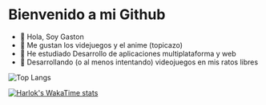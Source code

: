 # Bienvenido a mi Github

- 👋 Hola, Soy Gaston
- 👀 Me gustan los videjuegos y el anime (topicazo)
- 🌱 He estudiado Desarrollo de aplicaciones multiplataforma y web
- 🤖 Desarrollando (o al menos intentando) videojuegos en mis ratos libres

![Top Langs](https://github-readme-stats.vercel.app/api/top-langs/?username=anuraghazra&size_weight=0.5&count_weight=0.5)

[![Harlok's WakaTime stats](https://github-readme-stats.vercel.app/api/wakatime?username=GastonTH)](https://github.com/GastonTH/github-readme-stats)


<!---
GastonTH/GastonTH is a ✨ special ✨ repository because its `README.md` (this file) appears on your GitHub profile.
You can click the Preview link to take a look at your changes.
--->
